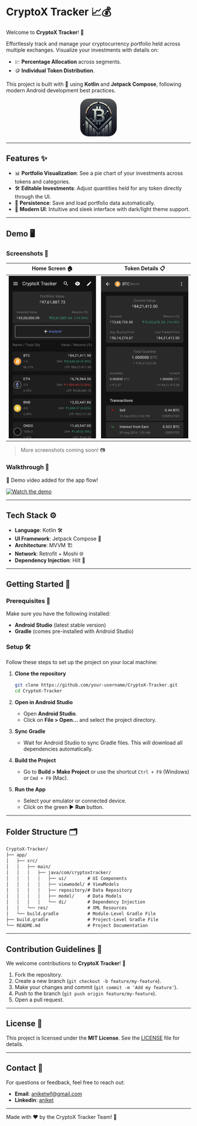 # CryptoX Tracker 📈💰

Welcome to **CryptoX Tracker**! 🚀 

Effortlessly track and manage your cryptocurrency portfolio held across multiple exchanges. Visualize your investments with details on:

- 💹 **Percentage Allocation** across segments.
- 🪙 **Individual Token Distribution**.

This project is built with 💚 using **Kotlin** and **Jetpack Compose**, following modern Android development best practices.

<p align="center">
<img src="https://github.com/iam-aniket/CryptoX-Tracker/blob/main/app/src/main/res/drawable/cryptox_app_icon.png" width=20% height=20%>
</p>

---

## Features ✨

- 📊 **Portfolio Visualization**: See a pie chart of your investments across tokens and categories.
- 🛠️ **Editable Investments**: Adjust quantities held for any token directly through the UI.
- 💾 **Persistence**: Save and load portfolio data automatically.
- 🎨 **Modern UI**: Intuitive and sleek interface with dark/light theme support.

---

## Demo 🖥️

### Screenshots 📸

| Home Screen 🏠  | Token Details 📋  |
|-----------------|------------------|
| <img src="https://github.com/iam-aniket/CryptoX-Tracker/blob/screenshots/HomeScreenNew.jpg" alt="Home Screen" height="auto" width="500"> | <img src="https://github.com/iam-aniket/CryptoX-Tracker/blob/screenshots/CoinDetailsScreenNew.jpg" alt="Coin Detail Screen" height="auto" width="500"> |

> More screenshots coming soon! 📷

### Walkthrough 🎥

🚧 Demo video added for the app flow!

[![Watch the demo](https://img.youtube.com/vi/NFZ8Xw6usnY/0.jpg)](https://www.youtube.com/shorts/NFZ8Xw6usnY)

---

## Tech Stack ⚙️

- **Language**: Kotlin 🛠️
- **UI Framework**: Jetpack Compose 🎨
- **Architecture**: MVVM 🏗️
- **Network**: Retrofit + Moshi 🌐
- **Dependency Injection**: Hilt 💉

---

## Getting Started 🚀

### Prerequisites 📝

Make sure you have the following installed:

- **Android Studio** (latest stable version)
- **Gradle** (comes pre-installed with Android Studio)

### Setup 🛠️

Follow these steps to set up the project on your local machine:

1. **Clone the repository**
   ```bash
   git clone https://github.com/your-username/CryptoX-Tracker.git
   cd CryptoX-Tracker
   ```

2. **Open in Android Studio**
   - Open **Android Studio**.
   - Click on **File > Open...** and select the project directory.

3. **Sync Gradle**
   - Wait for Android Studio to sync Gradle files. This will download all dependencies automatically.

4. **Build the Project**
   - Go to **Build > Make Project** or use the shortcut `Ctrl + F9` (Windows) or `Cmd + F9` (Mac).

5. **Run the App**
   - Select your emulator or connected device.
   - Click on the green ▶️ **Run** button.

---

## Folder Structure 🗂️

```
CryptoX-Tracker/
├── app/
│   ├── src/
│   │   ├── main/
│   │   │   ├── java/com/cryptoxtracker/
│   │   │   │   ├── ui/        # UI Components
│   │   │   │   ├── viewmodel/ # ViewModels
│   │   │   │   ├── repository/# Data Repository
│   │   │   │   ├── model/     # Data Models
│   │   │   │   └── di/        # Dependency Injection
│   │   └── res/               # XML Resources
│   └── build.gradle           # Module-Level Gradle File
├── build.gradle               # Project-Level Gradle File
└── README.md                  # Project Documentation
```

---

## Contribution Guidelines 🤝

We welcome contributions to **CryptoX Tracker**! 🎉

1. Fork the repository.
2. Create a new branch (`git checkout -b feature/my-feature`).
3. Make your changes and commit (`git commit -m 'Add my feature'`).
4. Push to the branch (`git push origin feature/my-feature`).
5. Open a pull request.

---

## License 📜

This project is licensed under the **MIT License**. See the [LICENSE](LICENSE) file for details.

---

## Contact 💬

For questions or feedback, feel free to reach out:

- **Email**: aniketwf@gmail.com
- **Linkedin**: [aniket](https://www.linkedin.com/in/aniketaniket/)

---

Made with ❤️ by the CryptoX Tracker Team! 🚀
